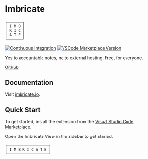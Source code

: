 # Imbricate

```
┌───────┐
│ I M B │
│ R I C │
│ A T E │
└───────┘
```

[![Continuous Integration](https://github.com/Imbricate/Imbricate-Code-Extension/actions/workflows/ci.yml/badge.svg)](https://github.com/Imbricate/Imbricate-Code-Extension/actions/workflows/ci.yml)
[![VSCode Marketplace Version](https://vsmarketplacebadges.dev/version/imbricate.imbricate.svg)](https://marketplace.visualstudio.com/items?itemName=imbricate.imbricate)

Yes to accountable notes, no to external hosting. Free, for everyone.

[Github](https://github.com/imbricate/Imbricate-Code-Extension)

## Documentation

Visit [imbricate.io](https://imbricate.io/).

## Quick Start

To get started, install the extension from the [Visual Studio Code Marketplace](https://marketplace.visualstudio.com/items?itemName=imbricate.imbricate).

Open the Imbricate View in the sidebar to get started.

```
┌───────────────────┐
│ I M B R I C A T E │
└───────────────────┘
```
